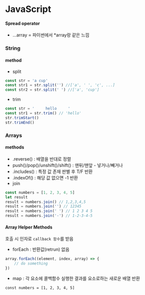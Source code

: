 # JavaScript

#### Spread operator

- ...array = 파이썬에서 *array랑 같은 느낌

### String

#### method

- split

```js
const str = 'a cup'
const str1 = str.split('') //['a', ' ', 'c', ...]
const str2 = str.split(' ') //['a', 'cup']
```

- trim

```javascript
const str = '     hello     '
const str1 = str.trim() // 'hello'
str.trimStart()
str.trimEnd()
```



### Arrays

#### methods

- .reverse() : 배열을 반대로 정렬
- push()/pop()/unshift()/shift() : 맨뒤/맨앞 - 넣거나/빼거나
- .includes() : 특정 값 존재 판별 후 T/F 반환
- .indexOf() : 해당 값 없으면 -1 반환
- join

```javascript
const numbers = [1, 2, 3, 4, 5]
let result
result = numbers.join() // 1,2,3,4,5
result = numbers.join('') // 12345
result = numbers.join(' ') // 1 2 3 4 5
result = numbers.join('-') // 1-2-3-4-5
```



#### Array Helper Methods

호출 시 인자로 `callback 함수`를 받음

- forEach : 반환값(retrun) 없음

```javascript
array.forEach((element, index, array) => {
	// do something
})
```

- map : 각 요소에 콜백함수 실행한 결과를 요소로하는 새로운 배열 반환

```
const numbers = [1, 2, 3, 4, 5]
```


